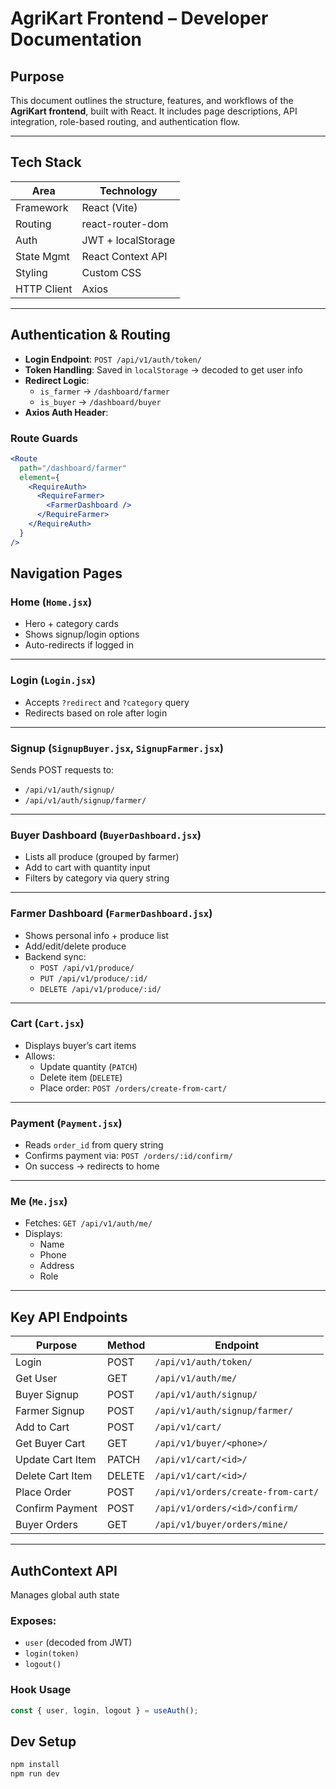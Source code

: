 #  AgriKart Frontend – Developer Documentation

##  Purpose
This document outlines the structure, features, and workflows of the **AgriKart frontend**, built with React. It includes page descriptions, API integration, role-based routing, and authentication flow.

---

##  Tech Stack

| Area        | Technology              |
|-------------|--------------------------|
| Framework   | React (Vite)             |
| Routing     | react-router-dom         |
| Auth        | JWT + localStorage       |
| State Mgmt  | React Context API        |
| Styling     | Custom CSS               |
| HTTP Client | Axios                    |

---

##  Authentication & Routing

- **Login Endpoint**: `POST /api/v1/auth/token/`
- **Token Handling**: Saved in `localStorage` → decoded to get user info
- **Redirect Logic**:
  - `is_farmer` → `/dashboard/farmer`
  - `is_buyer` → `/dashboard/buyer`
- **Axios Auth Header**:


###  Route Guards

```jsx
<Route 
  path="/dashboard/farmer" 
  element={
    <RequireAuth>
      <RequireFarmer>
        <FarmerDashboard />
      </RequireFarmer>
    </RequireAuth>
  } 
/>
```

##  Navigation Pages

###  Home (`Home.jsx`)
- Hero + category cards  
- Shows signup/login options  
- Auto-redirects if logged in  

---

###  Login (`Login.jsx`)
- Accepts `?redirect` and `?category` query  
- Redirects based on role after login  

---

###  Signup (`SignupBuyer.jsx`, `SignupFarmer.jsx`)
Sends POST requests to:
- `/api/v1/auth/signup/`  
- `/api/v1/auth/signup/farmer/`  

---

###  Buyer Dashboard (`BuyerDashboard.jsx`)
- Lists all produce (grouped by farmer)  
- Add to cart with quantity input  
- Filters by category via query string  

---

###  Farmer Dashboard (`FarmerDashboard.jsx`)
- Shows personal info + produce list  
- Add/edit/delete produce  
- Backend sync:
  - `POST /api/v1/produce/`  
  - `PUT /api/v1/produce/:id/`  
  - `DELETE /api/v1/produce/:id/`  

---

###  Cart (`Cart.jsx`)
- Displays buyer’s cart items  
- Allows:
  - Update quantity (`PATCH`)  
  - Delete item (`DELETE`)  
  - Place order: `POST /orders/create-from-cart/`  

---

###  Payment (`Payment.jsx`)
- Reads `order_id` from query string  
- Confirms payment via: `POST /orders/:id/confirm/`  
- On success → redirects to home  

---

###  Me (`Me.jsx`)
- Fetches: `GET /api/v1/auth/me/`  
- Displays:
  - Name  
  - Phone  
  - Address  
  - Role  

---

##  Key API Endpoints

| Purpose          | Method | Endpoint                                 |
|------------------|--------|-------------------------------------------|
| Login            | POST   | `/api/v1/auth/token/`                    |
| Get User         | GET    | `/api/v1/auth/me/`                       |
| Buyer Signup     | POST   | `/api/v1/auth/signup/`                   |
| Farmer Signup    | POST   | `/api/v1/auth/signup/farmer/`           |
| Add to Cart      | POST   | `/api/v1/cart/`                          |
| Get Buyer Cart   | GET    | `/api/v1/buyer/<phone>/`                |
| Update Cart Item | PATCH  | `/api/v1/cart/<id>/`                     |
| Delete Cart Item | DELETE | `/api/v1/cart/<id>/`                     |
| Place Order      | POST   | `/api/v1/orders/create-from-cart/`      |
| Confirm Payment  | POST   | `/api/v1/orders/<id>/confirm/`          |
| Buyer Orders     | GET    | `/api/v1/buyer/orders/mine/`            |

---

##  AuthContext API

Manages global auth state

### Exposes:
- `user` (decoded from JWT)  
- `login(token)`  
- `logout()`  

### Hook Usage

```jsx
const { user, login, logout } = useAuth();
```

##  Dev Setup

```bash
npm install
npm run dev
```
